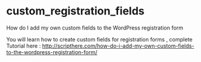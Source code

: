 # custom_registration_fields
How do I add my own custom fields to the WordPress registration form

 You will learn how to create custom fields for registration forms , complete Tutorial here : 
 http://scripthere.com/how-do-i-add-my-own-custom-fields-to-the-wordpress-registration-form/
